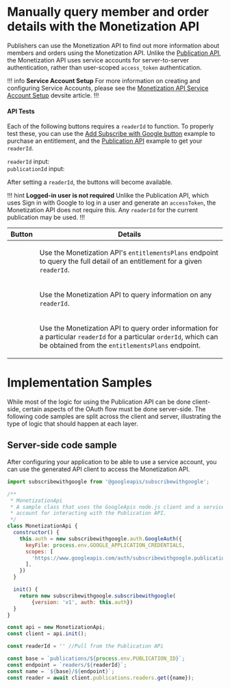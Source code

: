 # Manually query member and order details with the Monetization API

Publishers can use the Monetization API to find out more information about members
and orders using the Monetization API. Unlike the [Publication API](/reference/publication-api),
the Monetization API uses service accounts for server-to-server authentication,
rather than user-scoped `access_token` authentication.

!!! info **Service Account Setup**
For more information on creating and configuring Service Accounts, please see the
[Monetization API Service Account Setup](https://developers.google.com/news/reader-revenue/monetization/reference/monetization-api#endpoint_authentication_with_service_accounts) devsite article.
!!!

#### API Tests

Each of the following buttons requires a `readerId` to function. To properly test these,
you can use the [Add Subscribe with Google button](/swg/add-button) example to purchase an
entitlement, and the  [Publication API](/reference/publication-api) example to get your `readerId`.

<div id="readerIdForm"><code>readerId</code> input:</div>
<div id="publicationIdForm"><code>publicationId</code> input:</div>


After setting a `readerId`, the buttons will become available.

!!! hint **Logged-in user is not required**
Unlike the Publication API, which uses Sign in with Google to log in a user and generate an `accessToken`,
the Monetization API does not require this. Any `readerId` for the current publication may be used.
!!!

<table>
  <thead>
    <tr>
      <th>
        Button
      </th>
      <th>
        Details
      </th>
    </tr>
  </thead>
  <tbody>
    <tr id="entitlementsPlans">
      <td>
        <div class="button"></div>
      </td>
      <td>
        <p>Use the Monetization API's <code>entitlementsPlans</code> endpoint to query the full detail of an entitlement for a given <code>readerId</code>.</p>
      </td>
    </tr>
    <tr id="member">
      <td>
        <div class="button"></div>
      </td>
      <td>
        <p>Use the Monetization API to query information on any <code>readerId</code>.</p>
      </td>
    </tr>
    <tr id="order">
      <td>
        <div class="button"></div>
      </td>
      <td>
        <p>Use the Monetization API to query order information for a particular <code>readerId</code>
        for a particular <code>orderId</code>, which can be obtained from the <code>entitlementsPlans</code> endpoint.</p>
      </td>
    </tr>
  </tbody>
</table>

<div id="APIOutput"></div>

# Implementation Samples

While most of the logic for using the Publication API can be done client-side,
certain aspects of the OAuth flow must be done server-side. The following code
samples are split across the client and server, illustrating the type of logic
that should happen at each layer.

## Server-side code sample

After configuring your application to be able to use a service account, you can 
use the generated API client to access the Monetization API.

```javascript
import subscribewithgoogle from '@googleapis/subscribewithgoogle';

/**
 * MonetizationApi
 * A sample class that uses the GoogleApis node.js client and a service
 * account for interacting with the Publication API.
 */
class MonetizationApi {
  constructor() {
    this.auth = new subscribewithgoogle.auth.GoogleAuth({
      keyFile: process.env.GOOGLE_APPLICATION_CREDENTIALS,
      scopes: [
        'https://www.googleapis.com/auth/subscribewithgoogle.publications.entitlements.readonly'
      ],
    })
  }

  init() {
    return new subscribewithgoogle.subscribewithgoogle(
        {version: 'v1', auth: this.auth})
  }
}

const api = new MonetizationApi;
const client = api.init();

const readerId = '' //Pull from the Publication APi

const base = `publications/${process.env.PUBLICATION_ID}`;
const endpoint = `readers/${readerId}`;
const name = `${base}/${endpoint}`;
const reader = await client.publications.readers.get({name});
```

